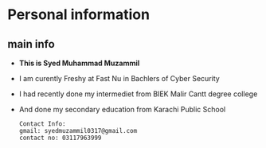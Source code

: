 # Personal information
## main info
+ **This is Syed Muhammad Muzammil**
+ I am curently Freshy at Fast Nu in Bachlers of Cyber Security
+ I had recently done my intermediet from BIEK Malir Cantt degree college
+ And done my secondary education from Karachi Public School

  ```
  Contact Info:
  gmail: syedmuzammil0317@gmail.com
  contact no: 03117963999
   ```
